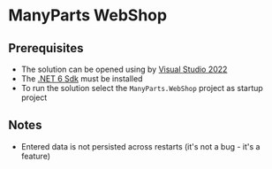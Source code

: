 # ManyParts WebShop

## Prerequisites
- The solution can be opened using by [Visual Studio 2022](https://visualstudio.microsoft.com/downloads/)
- The [.NET 6 Sdk](https://dotnet.microsoft.com/en-us/download/dotnet/6.0) must be installed
- To run the solution select the `ManyParts.WebShop` project as startup project 

## Notes
- Entered data is not persisted across restarts (it's not a bug - it's a feature)
